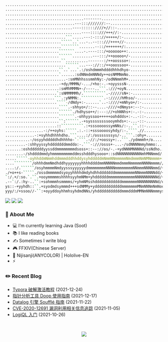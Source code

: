 ```bash
................................................................................
................................................................................
................................................................................
...................................--------.....................................
...............................---:::///////:--.................................
..............................----::::::////+//::-..............................
..................................----::::///+++//:-............................
...........................```.....---:-::://+++++/:-...........................
.........................`````..`...-..--:::///++++//-..........................
.........................````````.......--::/+++++++/:..........................
........................```````....-.----:::/+oooooo++:.........................
........................``````.........---:::/++ooooo+/-........................
.........................``..........-------:/++oossso+:........................
...........................``````...---://::/++ooossoo+-........................
........................``..`...`.:/oshdmmmhddddhhhdhyo-........................
........................`......:sdNNmdmNNNdy++osNMMNmNo.........................
...........................-:smMNhhsssmmhNy:-/odNNmmhM+.........................
........................-+dy/MMMN/-.../+ho:-.-+oyysssN-.........................
........................:smMhMMMN+-/----..```.:///+oyN..........................
.......................`:sNMMMMMh/.``````````.-/////sN+:-.......................
......................```.:yNMMN:.``````````.-://///hMhso/-.....................
.......................````-/dNdy+:-......`..-:////+mNhyo+/:-...................
........................````.-shhyo+/::--....-////+dNmys+:--:-..................
........................``````./hdhyso++/:---://+ohNNhs+:-.-:-..................
........................```````.-ohhyyssoo+++++oohddds+:-..-::-.................
........................``:``````.-+syssssssssooymhds+:-...-::-.................
.......................::``````````.:+sssoooossymNNs/:-..``.::-.................
.................-:/++oyhs:`````.:.-::+sssoooosyhdy/:-.````.//..................
.............-:+syhhdhhhhdho.```....:/:/osssssssys/-..```.:ohy+.................
...........-/osyyhdddddhdhhhho-`-```.-//:/+oossy+:..```./ydmmmh+/o..............
.........-:shhyyssyhdddddddmmddo:-.```-:///osss+-...-/sdNNNNmmyhmmo:............
.......:oshddddddyyssddmmmmmmmmdsoss+::--://os/-.-+ydNNNMNNNNd/ssNdho...........
........-/shddddmmdyhmmmmmmmmmddmsshdddhysooo+::sdNNNNNNNNNNNmhMNNmmd/..........
.....`````-oyhhddmNmmhddmmmdddhhddysyhdddddmNmmNNmmmmmNmdmmmNmNMNmmmm+:-........
....````````/ohhhdmmNmdhddhyyyyyyyhhhhddddmmNNNNNmmdmmmNmmmmmNNNNmmmm//::o/-....
....:/.``````/osyhmmmmNmdyysssyyyyyydmmmmmmmmNNNNmmmmmmmmNNmmmNNNNmmd/+/oNsso:..
./+o++s-`````./ossdmmmmmdsyoyyhhhhdmdyhdhhdddddddmmmmmmmmmNNmmmNNNNdd/+/sN+oo+-.
`:/.+/:so.`.``.+ooymmmmmshhhhsyyhmNMm+yhddddddmmmmmmmmmmmmNNNNNNNNNNd/++hNyoo//.
.--`:/.:hy-..``:+sohmmmhsmmmms/+yhmNMsshddddddddddddmmmmmmmNNNNNNNNNd/o+dmmmdy+-
ys::-+yyhdh::``.+syodmdsymmmd+++sdNMMy+yddddddddddddmmmmmmmMNmNNNmNmNoooysyyhs/o
yyy/:/+ssoo//-``:+oyyddoyhhmhsyhdmdNNs/yhdddddddddddmmmdddmMMNmNNNmmmysoooso+sy/
```

<p>
    <img src="https://komarev.com/ghpvc/?username=jckling&color=brightgreen">
    <img src="https://img.shields.io/github/last-commit/jckling/jckling?style=flat">
    <img src="https://travis-ci.com/jckling/jckling.svg?branch=master">
</p>

### 🎉 About Me

- 💻 I’m currently learning Java (Soot)
- 📚 I like reading books
- ✍ Sometimes I write blog
- 🎮 FFXIV(Chinese Server)
- 🌈 Nijisanji(ANYCOLOR) | Hololive-EN
- ⚡ 

### ✏️ Recent Blog

<!-- blog starts -->
- [Typora 破解激活教程](https://jckling.github.io/2021/12/24/Other/Typora%20%E7%A0%B4%E8%A7%A3%E6%BF%80%E6%B4%BB%E6%95%99%E7%A8%8B/) (2021-12-24)
- [指针分析工具 Doop 使用指南](https://jckling.github.io/2021/12/17/Security/%E6%8C%87%E9%92%88%E5%88%86%E6%9E%90%E5%B7%A5%E5%85%B7%20Doop%20%E4%BD%BF%E7%94%A8%E6%8C%87%E5%8D%97/) (2021-12-17)
- [Datalog 引擎 Soufflé 指南](https://jckling.github.io/2021/11/22/Other/Datalog%20%E5%BC%95%E6%93%8E%20Souffl%C3%A9%20%E6%8C%87%E5%8D%97/) (2021-11-22)
- [CVE-2020-12691 漏洞利用相关信息追踪](https://jckling.github.io/2021/11/05/Jaeger/CVE-2020-12691%20%E6%BC%8F%E6%B4%9E%E5%88%A9%E7%94%A8%E7%9B%B8%E5%85%B3%E4%BF%A1%E6%81%AF%E8%BF%BD%E8%B8%AA/) (2021-11-05)
- [LogiQL 入门](https://jckling.github.io/2021/10/26/Other/LogiQL%20%E5%85%A5%E9%97%A8/) (2021-10-26)
<!-- blog ends -->

<br />

<p align="center">
    <img align="center" src="https://github-readme-stats.vercel.app/api?username=jckling&show_icons=true" />
</p>

